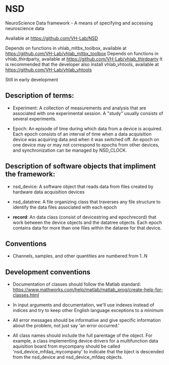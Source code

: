 # NSD
NeuroScience Data framework - A means of specifying and accessing neuroscience data

Available at https://github.com/VH-Lab/NSD

Depends on functions in vhlab_mltbx_toolbox, available at https://github.com/VH-Lab/vhlab_mltbx_toolbox
Depends on functions in vhlab_thirdparty, available at https://github.com/VH-Lab/vhlab_thirdparty
It is recommended that the developer also install vhlab_vhtools, available at https://github.com/VH-Lab/vhlab_vhtools

Still in early development

## Description of terms:

- Experiment: A collection of measurements and analysis that are associated with one experimental session. A "study" usually consists of several experiments.

- Epoch: An episode of time during which data from a device is acquired. Each epoch consists of an interval of time when a data acquisition device was acquiring data and when it was switched off. An epoch on one device may or may not correspond to epochs from other devices, and synchronization
can be managed by NSD_CLOCK.

## Description of software objects that impliment the framework:

- nsd_device: A software object that reads data from files created by hardware data acquisition devices

- nsd_datatree: A file organizing class that traverses any file structure to identify the data files associated with each epoch

- **record**: An data class (consist of devicestring and epochrecord) that work between the device objects and the datatree objects. Each epoch contains data for more than one files within the dataree for that device.

## Conventions

- Channels, samples, and other quantities are numbered from 1..N

## Development conventions

- Documentation of classes should follow the Matlab standard: https://www.mathworks.com/help/matlab/matlab_prog/create-help-for-classes.html

- In input arguments and documentation, we'll use indexes instead of indices and try to keep other English language exceptions to a minimum

- All error messages should be informative and give specific information about the problem, not just say 'an error occurred.'

- All class names should include the full parentage of the object. For example, a class implementing device drivers for a multifunction data aquisition board from mycompany should be called 'nsd_device_mfdaq_mycompany' to indicate that the bject is descended from the nsd_device and nsd_device_mfdaq objects.
